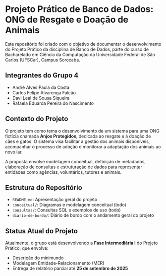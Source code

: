 # Projeto Prático de Banco de Dados: ONG de Resgate e Doação de Animais

Este repositório foi criado com o objetivo de documentar o desenvolvimento do Projeto Prático da disciplina de Banco de Dados, parte do curso de Bacharelado em Ciência da Computação da Universidade Federal de São Carlos (UFSCar), Campus Sorocaba.

## Integrantes do Grupo 4

- André Alves Paula da Costa 
- Carlos Felipe Alvarenga Falcão 
- Davi Leal de Sousa Siqueira 
- Rafaela Eduarda Pereira do Nascimento

## Contexto do Projeto

O projeto tem como tema o desenvolvimento de um sistema para uma ONG fictícia chamada **Anjos Protegidos**, dedicada ao resgate e à doação de cães e gatos. O sistema visa facilitar a gestão dos animais disponíveis, acompanhar o processo de adoção e monitorar a adaptação dos animais ao novo lar.

A proposta envolve modelagem conceitual, definição de metadados, elaboração de consultas e estruturação de dados para representar entidades como agências, voluntários, tutores e animais.

## Estrutura do Repositório

- `README.md`: Apresentação geral do projeto  
- `conceitual/`: Diagramas e modelagem conceitual  (todo)
- `consultas/`: Consultas SQL e exemplos de uso  (todo)
- `diario-de-bordo/`: Diário de bordo com o andamento geral do projeto 

## Status Atual do Projeto

Atualmente, o grupo está desenvolvendo a **Fase Intermediária I** do Projeto Prático, que envolve:

- Descrição do minimundo
- Modelagem Entidade-Relacionamento (MER)
- Entrega de relatório parcial até **25 de setembro de 2025**


